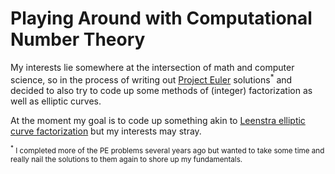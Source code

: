 # Playing Around with Computational Number Theory
My interests lie somewhere at the intersection of math and computer science, so in the process of writing out [Project Euler](https://projecteuler.net) solutions<sup>\*</sup> and decided to also try to code up some methods of (integer) factorization as well as elliptic curves.

At the moment my goal is to code up something akin to [Leenstra elliptic curve factorization](https://en.wikipedia.org/wiki/Lenstra_elliptic-curve_factorization) but my interests may stray.

<sub><sup>\*</sup> I completed more of the PE problems several years ago but wanted to take some time and really nail the solutions to them again to shore up my fundamentals.</sub>
